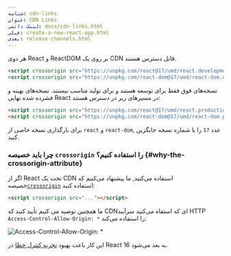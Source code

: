 ```yaml
---
شناسه: cdn-links
عنوان: CDN Links
لینک دائمی: docs/cdn-links.html
قبلی: create-a-new-react-app.html
بعدی: release-channels.html
---
```


هر دوی React و ReactDOM بر روی یک CDN قابل دسترس هستند.

```html
<script crossorigin src="https://unpkg.com/react@17/umd/react.development.js"></script>
<script crossorigin src="https://unpkg.com/react-dom@17/umd/react-dom.development.js"></script>
```

نسخه‌های فوق فقط برای توسعه هستند و برای تولید مناسب نیستند. نسخه‌های بهینه و فشرده شده نهایی React در مسیرهای زیر در دسترس هستند:

```html
<script crossorigin src="https://unpkg.com/react@17/umd/react.production.min.js"></script>
<script crossorigin src="https://unpkg.com/react-dom@17/umd/react-dom.production.min.js"></script>
```

برای بارگذاری نسخه خاصی از `react` و `react-dom`, عدد `17` را با شماره نسخه جایگزین کنید.

### چرا باید خصیصه `crossorigin` را استفاده کنیم؟ {#why-the-crossorigin-attribute}

اگر از React تحت یک CDN استفاده می‌کنید, ما پیشنهاد می‌کنیم که خصیصه[`crossorigin`](https://developer.mozilla.org/en-US/docs/Web/HTML/CORS_settings_attributes) استفاده کنید:

```html
<script crossorigin src="..."></script>
```

ما همچنین توصیه می کنیم تأیید کنید که CDNای که استفاه می‌کنید سرآیند HTTP `Access-Control-Allow-Origin: *` را استفاده می‌کند:

![Access-Control-Allow-Origin: *](../images/docs/cdn-cors-header.png)

این کار باعت بهبود [تجربه کنترل خطا](/blog/2017/07/26/error-handling-in-react-16.html) در React 16 به بعد می‌شود.
